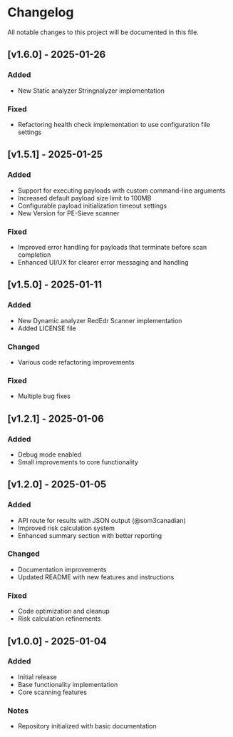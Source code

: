# Changelog

All notable changes to this project will be documented in this file.

## [v1.6.0] - 2025-01-26
### Added
- New Static analyzer Stringnalyzer implementation

### Fixed
- Refactoring health check implementation to use configuration file settings

## [v1.5.1] - 2025-01-25
### Added
- Support for executing payloads with custom command-line arguments
- Increased default payload size limit to 100MB
- Configurable payload initialization timeout settings
- New Version for PE-Sieve scanner

### Fixed
- Improved error handling for payloads that terminate before scan completion
- Enhanced UI/UX for clearer error messaging and handling

## [v1.5.0] - 2025-01-11
### Added
- New Dynamic analyzer RedEdr Scanner implementation
- Added LICENSE file

### Changed
- Various code refactoring improvements

### Fixed
- Multiple bug fixes

## [v1.2.1] - 2025-01-06
### Added
- Debug mode enabled
- Small improvements to core functionality

## [v1.2.0] - 2025-01-05
### Added
- API route for results with JSON output (@som3canadian)
- Improved risk calculation system
- Enhanced summary section with better reporting

### Changed
- Documentation improvements
- Updated README with new features and instructions

### Fixed
- Code optimization and cleanup
- Risk calculation refinements

## [v1.0.0] - 2025-01-04
### Added
- Initial release
- Base functionality implementation
- Core scanning features

### Notes
- Repository initialized with basic documentation